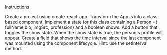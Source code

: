 Instructions

Create a project using create-react-app.
Transform the App.js into a class-based component.
Implement a state for this class containing a Person ={ fullName,bio, imgSrc, profession} and a boolean shows.
Add a button that toggles the show state. When the show state is true, the person's profile will appear.
Create a field that shows the time interval since the last component was mounted using the component lifecycle.
Hint: use the setInterval method.

